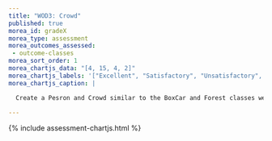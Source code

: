 ```yaml
---
title: "WOD3: Crowd"
published: true
morea_id: gradeX
morea_type: assessment
morea_outcomes_assessed:
 - outcome-classes
morea_sort_order: 1
morea_chartjs_data: "[4, 15, 4, 2]"
morea_chartjs_labels: '["Excellent", "Satisfactory", "Unsatisfactory", "No Submission"]'
morea_chartjs_caption: |

  Create a Pesron and Crowd similar to the BoxCar and Forest classes we have done as practice. "Excellent" is correct and on time, "Satisfactory" indicates correct submissions that were late (or on time with a minor issue), and "Unsatisfactory" submissions were incorrect or incomplete in some way. A score of 6 is excellent, 5 is satisfactory, and 1-4 unsatisfactory (needs improvement).
  
---
```


{% include assessment-chartjs.html %}


<!--<link rel="stylesheet" href="http://cdn.oesmith.co.uk/morris-0.4.3.min.css">
<script src="//cdnjs.cloudflare.com/ajax/libs/raphael/2.1.0/raphael-min.js"></script>
<script src="http://cdn.oesmith.co.uk/morris-0.4.3.min.js"></script>

<div class="well" style="width: 550px">
  <div id="assessment" style="width: 500px; height: 250px"></div>
  Follow the Eclipse project workflow we'll be using for the rest of the semester. "Satisfactory" indicates that working Java code was submitted, but that the Eclipse project was flawed in some way.
</div>

<script>
Morris.Bar({
  element: 'assessment',
  hideHover: false,
  data: [
        { y: 'Excellent (%)', num: 12 },
        { y: 'Satisfactory (%)', num: 12 },
        { y: 'Unsatisfactory (%)', num: 1 },
        ],
  xkey: 'y',
  ykeys: ['num'],
  resize: true,
  labels: ['Students']
});
</script>
-->